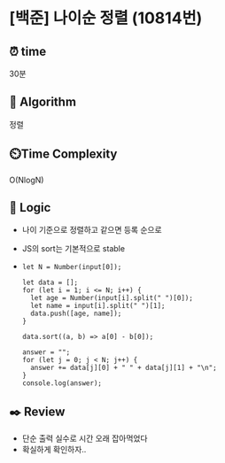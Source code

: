 # [백준] 나이순 정렬 (10814번)

## ⏰ **time**

30분

## :pushpin: **Algorithm**

정렬

## ⏲️**Time Complexity**

O(NlogN)

## :round_pushpin: **Logic**

- 나이 기준으로 정렬하고 같으면 등록 순으로

- JS의 sort는 기본적으로 stable

- ```
  let N = Number(input[0]);
  
  let data = [];
  for (let i = 1; i <= N; i++) {
    let age = Number(input[i].split(" ")[0]);
    let name = input[i].split(" ")[1];
    data.push([age, name]);
  }
  
  data.sort((a, b) => a[0] - b[0]);
  
  answer = "";
  for (let j = 0; j < N; j++) {
    answer += data[j][0] + " " + data[j][1] + "\n";
  }
  console.log(answer);
  
  ```

## :black_nib: **Review**

- 단순 출력 실수로 시간 오래 잡아먹었다
- 확실하게 확인하자..
